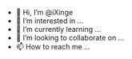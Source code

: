 - 👋 Hi, I’m @iXinge
- 👀 I’m interested in ...
- 🌱 I’m currently learning ...
- 💞️ I’m looking to collaborate on ...
- 📫 How to reach me ...

<!---
iXinge/iXinge is a ✨ special ✨ repository because its `README.md` (this file) appears on your GitHub profile.
You can click the Preview link to take a look at your changes.
--->
